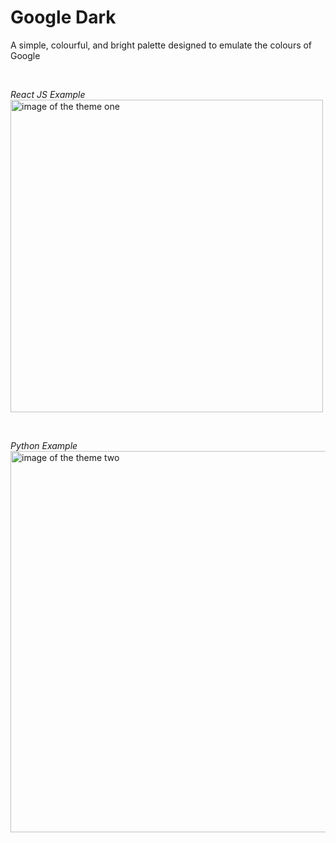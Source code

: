 # **Google Dark**

A simple, colourful, and bright palette designed to emulate the colours of Google

<br />

_React JS Example_  
<image
src="https://github.com/LeoWB/Google-Dark-VSCode-Theme/blob/main/themes/images/code_one.png"
alt="image of the theme one"
width="500"
title="Google Dark Example ReactJS"> </image>

<br />

_Python Example_  
<image 
src="https://github.com/LeoWB/Google-Dark-VSCode-Theme/blob/main/themes/images/code_two.png"
alt="image of the theme two"
height="610"
width="950"
title="Google Dark Example Python"></image>
